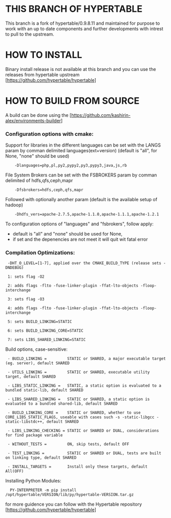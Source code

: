 THIS BRANCH OF HYPERTABLE
==============
This branch is a fork of hypertable/0.9.8.11 and maintained for purpose to work with an up to date components and further developments with intrest to pull to the upstream.

HOW TO INSTALL
==============

Binary install release is not available at this branch and you can use the releases from hypertable upstream [https://github.com/hypertable/hypertable]


HOW TO BUILD FROM SOURCE
========================

A build can be done using the  [https://github.com/kashirin-alex/environments-builder]
 
### Configuration options with cmake:
  
  Support for libraries in the different languages can be set with the LANGS param by comman delimited languages(ext+version)
    (default is "all", for None, "none" should be used) 
  
        -Dlanguages=php,pl,py2,pypy2,py3,pypy3,java,js,rb   

  File System Brokers can be set with the FSBROKERS param by comman delimited of hdfs,qfs,ceph,mapr  
  
        -Dfsbrokers=hdfs,ceph,qfs,mapr    
  
  Followed with optionally another param 
        (default is the available setup of hadoop)
        
        -Dhdfs_vers=apache-2.7.5,apache-1.1.0,apache-1.1.1,apache-1.2.1
        
To configuration options of "languages" and "fsbrokers", follow apply:
   - default is "all" and "none" should be used for None,
   - if set and the depenencies are not meet it will quit wit fatal error
     



### Compilation Optimizations:
        
     -DHT_O_LEVEL=[1-7], applied over the CMAKE_BUILD_TYPE (release sets -DNDEBUG)
        
     1: sets flag -O2
        
     2: adds flags -flto -fuse-linker-plugin -ffat-lto-objects -floop-interchange
        
     3: sets flag -O3
        
     4: adds flags -flto -fuse-linker-plugin -ffat-lto-objects -floop-interchange
        
     5: sets BUILD_LINKING=STATIC
        
     6: sets BUILD_LINKING_CORE=STATIC
   
     7: sets LIBS_SHARED_LINKING=STATIC
       

  Build options, case-sensitive: 

     - BUILD_LINKING =         STATIC or SHARED, a major executable target (eg. server), default SHARED

     - UTILS_LINKING =         STATIC or SHARED, executable utility target, default SHARED

     - LIBS_STATIC_LINKING =   STATIC, a static option is evaluated to a bundled static-lib, default SHARED

     - LIBS_SHARED_LINKING =   STATIC or SHARED, a static option is evaluated to a bundled shared-lib, default SHARED

     - BUILD_LINKING_CORE =    STATIC or SHARED, whether to use CORE_LIBS_STATIC_FLAGS, useable with cases such -s -static-libgcc -static-libstdc++, default SHARED

     - LIBS_LINKING_CHECKING = STATIC or SHARED or DUAL, considerations for find package variable

     - WITHOUT_TESTS =         ON, skip tests, default OFF

     - TEST_LINKING =          STATIC or SHARED or DUAL, tests are built on linking type, default SHARED

     - INSTALL_TARGETS =       Install only these targets, default All(OFF)


  Installing Python Modules:

      PY-INTERPRETER -m pip install /opt/hypertable/VERSION/lib/py/hypertable-VERSION.tar.gz


        
for more guidence you can follow with the Hypertable repository [https://github.com/hypertable/hypertable]
